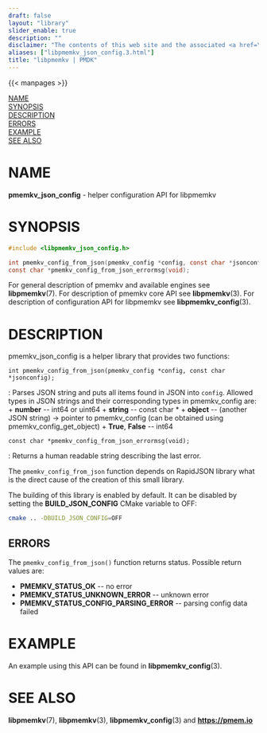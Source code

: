 ```yaml
---
draft: false
layout: "library"
slider_enable: true
description: ""
disclaimer: "The contents of this web site and the associated <a href=\"https://github.com/pmem\">GitHub repositories</a> are BSD-licensed open source."
aliases: ["libpmemkv_json_config.3.html"]
title: "libpmemkv | PMDK"
---
```

{{< manpages >}}

[comment]: <> (SPDX-License-Identifier: BSD-3-Clause)
[comment]: <> (Copyright 2019-2021, Intel Corporation)

[comment]: <> (libpmemkv_json_config.3 -- man page for libpmemkv_json_config configuration API)

[NAME](#name)<br />
[SYNOPSIS](#synopsis)<br />
[DESCRIPTION](#description)<br />
[ERRORS](#errors)<br />
[EXAMPLE](#example)<br />
[SEE ALSO](#see-also)<br />


# NAME #

**pmemkv_json_config** - helper configuration API for libpmemkv

# SYNOPSIS #

```c
#include <libpmemkv_json_config.h>

int pmemkv_config_from_json(pmemkv_config *config, const char *jsonconfig);
const char *pmemkv_config_from_json_errormsg(void);
```

For general description of pmemkv and available engines see **libpmemkv**(7).
For description of pmemkv core API see **libpmemkv**(3).
For description of configuration API for libpmemkv see **libpmemkv_config**(3).

# DESCRIPTION #

pmemkv_json_config is a helper library that provides two functions:

`int pmemkv_config_from_json(pmemkv_config *config, const char *jsonconfig);`

:	Parses JSON string and puts all items found in JSON into `config`. Allowed types
	in JSON strings and their corresponding types in pmemkv_config are:
	+ **number** -- int64 or uint64
	+ **string** -- const char *
	+ **object** -- (another JSON string) -> pointer to pmemkv_config (can be obtained using pmemkv_config_get_object)
	+ **True**, **False** -- int64

`const char *pmemkv_config_from_json_errormsg(void);`

:	Returns a human readable string describing the last error.

The `pmemkv_config_from_json` function depends on RapidJSON library
what is the direct cause of the creation of this small library.

The building of this library is enabled by default.
It can be disabled by setting the **BUILD_JSON_CONFIG** CMake variable to OFF:

```sh
cmake .. -DBUILD_JSON_CONFIG=OFF
```

## ERRORS ##

The `pmemkv_config_from_json()` function returns status. Possible return values are:

+ **PMEMKV_STATUS_OK** -- no error
+ **PMEMKV_STATUS_UNKNOWN_ERROR** -- unknown error
+ **PMEMKV_STATUS_CONFIG_PARSING_ERROR** -- parsing config data failed

# EXAMPLE #

An example using this API can be found in **libpmemkv_config**(3).

# SEE ALSO #

**libpmemkv**(7), **libpmemkv**(3), **libpmemkv_config**(3) and **<https://pmem.io>**
